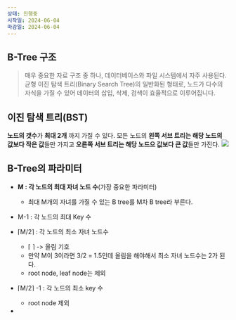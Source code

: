 ```yaml
---
상태: 진행중
시작일: 2024-06-04
마감일: 2024-06-04
---
```

## B-Tree 구조
> 매우 중요한 자료 구조 중 하나, 데이터베이스와 파일 시스템에서 자주 사용된다.
> 균형 이진 탐색 트리(Binary Search Tree)의 일반화된 형태로, 노드가 다수의 자식을 가질 수 있어 데이터의 삽입, 삭제, 검색이 효율적으로 이루어집니다.

## 이진 탐색 트리(BST)
**노드의 갯수**가 **최대 2개** 까지 가질 수 있다.
모든 노드의 **왼쪽 서브 트리는 해당 노드의 값보다 작은 값**들만 가지고 **오른쪽 서브 트리는 해당 노드으 값보다 큰 값**들만 가진다.
![](https://i.imgur.com/etzvxSL.png)

## B-Tree의 파라미터
- **M : 각 노드의 최대 자녀 노드 수**(가장 중요한 파라미터)
	- 최대 M개의 자녀를 가질 수 있는 B tree를 M차 B tree라 부른다.

- M-1 : 각 노드의 최대 Key 수
- ⌈M/2⌉ : 각 노드의 최소 자녀 노드수
	- ⌈ ⌉ -> 올림 기호
	- 만약 M이 3이라면 3/2 = 1.5인데 올림을 해야해서 최소 자녀 노드수는 2가 된다.
	- root node, leaf node는 제외

- ⌈M/2⌉ -1 : 각 노드의 최소 key 수
	- root node 제외

- 